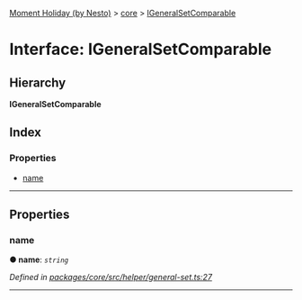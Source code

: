[Moment Holiday (by Nesto)](../README.md) > [core](../modules/core.md) > [IGeneralSetComparable](../interfaces/core.igeneralsetcomparable.md)

# Interface: IGeneralSetComparable

## Hierarchy

**IGeneralSetComparable**

## Index

### Properties

* [name](core.igeneralsetcomparable.md#name)

---

## Properties

<a id="name"></a>

###  name

**● name**: *`string`*

*Defined in [packages/core/src/helper/general-set.ts:27](https://github.com/nesto-software/moment-holiday/blob/72ce1a6/packages/core/src/helper/general-set.ts#L27)*

___

